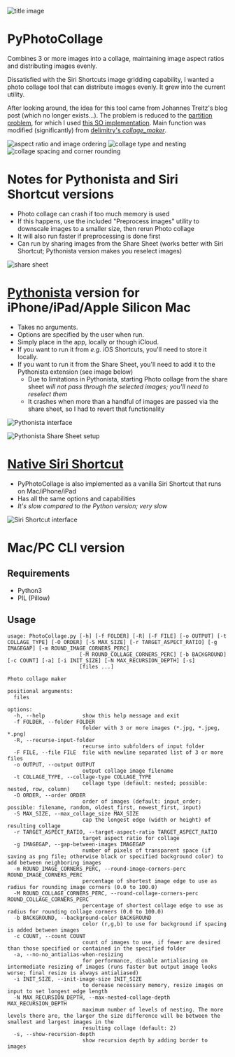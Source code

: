 ![title image](img/1.png)

# PyPhotoCollage

Combines 3 or more images into a collage, maintaining image aspect ratios and distributing images evenly.

Dissatisfied with the Siri Shortcuts image gridding capability, I wanted a photo collage tool that can distribute images evenly. It grew into the current utility.

After looking around, the idea for this tool came from Johannes Treitz's blog post (which no longer exists...).
The problem is reduced to the [partition problem](http://www8.cs.umu.se/kurser/TDBAfl/VT06/algorithms/BOOK/BOOK2/NODE45.HTM), for which I used [this SO implementation](https://stackoverflow.com/a/7942946).
Main function was modified (significantly) from [delimitry's _collage_maker_](https://github.com/delimitry/collage_maker).

![aspect ratio and image ordering](img/2.png)
![collage type and nesting](img/3.png)
![collage spacing and corner rounding](img/4.png)

# Notes for Pythonista and Siri Shortcut versions

* Photo collage can crash if too much memory is used
* If this happens, use the included "Preprocess images" utility to downscale images to a smaller size, then rerun Photo collage
* It will also run faster if preprocessing is done first
* Can run by sharing images from the Share Sheet (works better with Siri Shortcut; Pythonista version makes you reselect images)

![share sheet](img/share_sheet.png)

# [Pythonista](http://omz-software.com/pythonista/) version for iPhone/iPad/Apple Silicon Mac

* Takes no arguments.
* Options are specified by the user when run.
* Simply place in the app, locally or though iCloud.
* If you want to run it from _e.g._ iOS Shortcuts, you'll need to store it locally.
* If you want to run it from the Share Sheet, you'll need to add it to the Pythonista extension (see image below)
  * Due to limitations in Pythonista, starting Photo collage from the share sheet *will not pass through the selected images; you'll need to reselect them*
  * It crashes when more than a handful of images are passed via the share sheet, so I had to revert that functionality

![Pythonista interface](img/pythonista.png)

![Pythonista Share Sheet setup](img/pythonista_setup.png)
  
# [Native Siri Shortcut](https://routinehub.co/shortcut/17870/)

* PyPhotoCollage is also implemented as a vanilla Siri Shortcut that runs on Mac/iPhone/iPad
* Has all the same options and capabilities
* *It's slow compared to the Python version; very slow*

![Siri Shortcut interface](img/shortcut.png)

# Mac/PC CLI version

## Requirements

* Python3
* PIL (Pillow)

## Usage

```
usage: PhotoCollage.py [-h] [-f FOLDER] [-R] [-F FILE] [-o OUTPUT] [-t COLLAGE_TYPE] [-O ORDER] [-S MAX_SIZE] [-r TARGET_ASPECT_RATIO] [-g IMAGEGAP] [-m ROUND_IMAGE_CORNERS_PERC]
                       [-M ROUND_COLLAGE_CORNERS_PERC] [-b BACKGROUND] [-c COUNT] [-a] [-i INIT_SIZE] [-N MAX_RECURSION_DEPTH] [-s]
                       [files ...]

Photo collage maker

positional arguments:
  files

options:
  -h, --help            show this help message and exit
  -f FOLDER, --folder FOLDER
                        folder with 3 or more images (*.jpg, *.jpeg, *.png)
  -R, --recurse-input-folder
                        recurse into subfolders of input folder
  -F FILE, --file FILE  file with newline separated list of 3 or more files
  -o OUTPUT, --output OUTPUT
                        output collage image filename
  -t COLLAGE_TYPE, --collage-type COLLAGE_TYPE
                        collage type (default: nested; possible: nested, row, column)
  -O ORDER, --order ORDER
                        order of images (default: input_order; possible: filename, random, oldest_first, newest_first, input)
  -S MAX_SIZE, --max_collage_size MAX_SIZE
                        cap the longest edge (width or height) of resulting collage
  -r TARGET_ASPECT_RATIO, --target-aspect-ratio TARGET_ASPECT_RATIO
                        target aspect ratio for collage
  -g IMAGEGAP, --gap-between-images IMAGEGAP
                        number of pixels of transparent space (if saving as png file; otherwise black or specified background color) to add between neighboring images
  -m ROUND_IMAGE_CORNERS_PERC, --round-image-corners-perc ROUND_IMAGE_CORNERS_PERC
                        percentage of shortest image edge to use as radius for rounding image corners (0.0 to 100.0)
  -M ROUND_COLLAGE_CORNERS_PERC, --round-collage-corners-perc ROUND_COLLAGE_CORNERS_PERC
                        percentage of shortest collage edge to use as radius for rounding collage corners (0.0 to 100.0)
  -b BACKGROUND, --background-color BACKGROUND
                        color (r,g,b) to use for background if spacing is added between images
  -c COUNT, --count COUNT
                        count of images to use, if fewer are desired than those specified or contained in the specified folder
  -a, --no-no_antialias-when-resizing
                        for performance, disable antialiasing on intermediate resizing of images (runs faster but output image looks worse; final resize is always antialiased)
  -i INIT_SIZE, --init-image-size INIT_SIZE
                        to derease necessary memory, resize images on input to set longest edge length
  -N MAX_RECURSION_DEPTH, --max-nested-collage-depth MAX_RECURSION_DEPTH
                        maximum number of levels of nesting. The more levels there are, the larger the size difference will be between the smallest and largest images in the
                        resulting collage (default: 2)
  -s, --show-recursion-depth
                        show recursion depth by adding border to images
```

